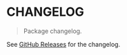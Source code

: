# CHANGELOG

> Package changelog.

See [GitHub Releases](https://github.com/stdlib-js/stats-base-dists-gumbel-mgf/releases) for the changelog.